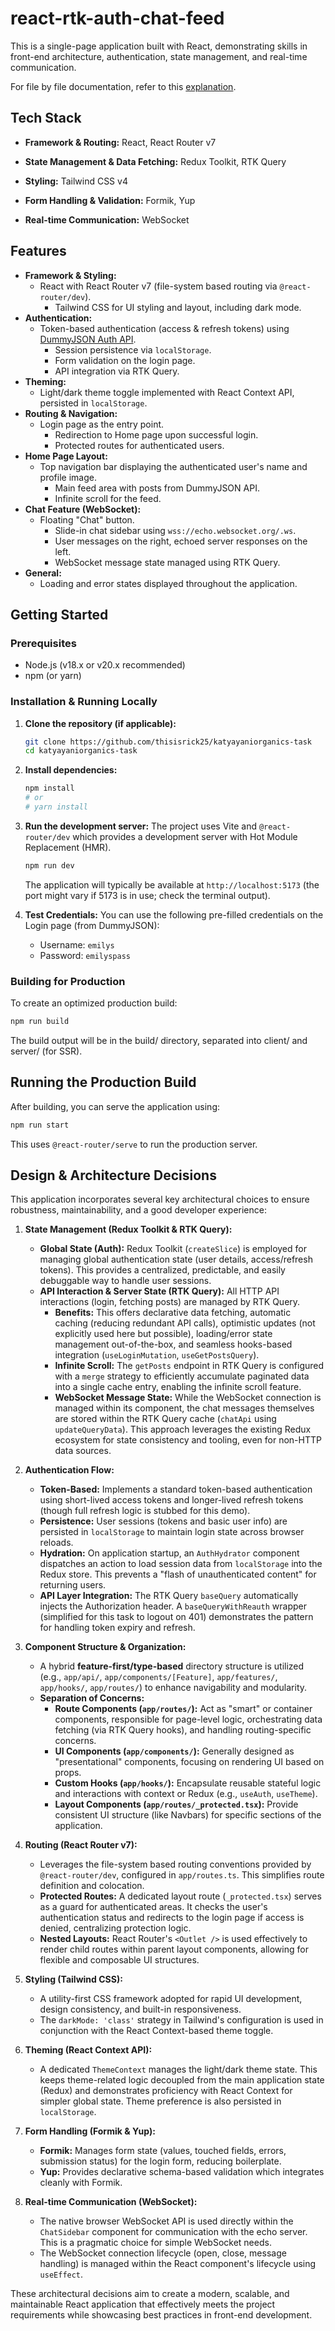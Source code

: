 # react-rtk-auth-chat-feed

This is a single-page application built with React, demonstrating skills in front-end architecture, authentication, state management, and real-time communication.

For file by file documentation, refer to this [explanation](./exp.md).

## Tech Stack

* **Framework & Routing:** React, React Router v7

* **State Management & Data Fetching:** Redux Toolkit, RTK Query

* **Styling:** Tailwind CSS v4

* **Form Handling & Validation:** Formik, Yup

* **Real-time Communication:** WebSocket

## Features

* **Framework & Styling:**
  * React with React Router v7 (file-system based routing via `@react-router/dev`).
    * Tailwind CSS for UI styling and layout, including dark mode.
* **Authentication:**
  * Token-based authentication (access & refresh tokens) using [DummyJSON Auth API](https://dummyjson.com/docs/auth).
    * Session persistence via `localStorage`.
    * Form validation on the login page.
    * API integration via RTK Query.
* **Theming:**
  * Light/dark theme toggle implemented with React Context API, persisted in `localStorage`.
* **Routing & Navigation:**
  * Login page as the entry point.
    * Redirection to Home page upon successful login.
    * Protected routes for authenticated users.
* **Home Page Layout:**
  * Top navigation bar displaying the authenticated user's name and profile image.
    * Main feed area with posts from DummyJSON API.
    * Infinite scroll for the feed.
* **Chat Feature (WebSocket):**
  * Floating "Chat" button.
    * Slide-in chat sidebar using `wss://echo.websocket.org/.ws`.
    * User messages on the right, echoed server responses on the left.
    * WebSocket message state managed using RTK Query.
* **General:**
  * Loading and error states displayed throughout the application.

## Getting Started

### Prerequisites

* Node.js (v18.x or v20.x recommended)
* npm (or yarn)

### Installation & Running Locally

1. **Clone the repository (if applicable):**

    ```bash
    git clone https://github.com/thisisrick25/katyayaniorganics-task
    cd katyayaniorganics-task
    ```

2. **Install dependencies:**

    ```bash
    npm install
    # or
    # yarn install
    ```

3. **Run the development server:**
    The project uses Vite and `@react-router/dev` which provides a development server with Hot Module Replacement (HMR).

    ```bash
    npm run dev
    ```

    The application will typically be available at `http://localhost:5173` (the port might vary if 5173 is in use; check the terminal output).

4. **Test Credentials:**
    You can use the following pre-filled credentials on the Login page (from DummyJSON):
    * Username: `emilys`
    * Password: `emilyspass`

### Building for Production

To create an optimized production build:

```bash
npm run build
```

The build output will be in the build/ directory, separated into client/ and server/ (for SSR).

## Running the Production Build

After building, you can serve the application using:

```bash
npm run start
```

This uses `@react-router/serve` to run the production server.

## Design & Architecture Decisions

This application incorporates several key architectural choices to ensure robustness, maintainability, and a good developer experience:

1. **State Management (Redux Toolkit & RTK Query):**
    * **Global State (Auth):** Redux Toolkit (`createSlice`) is employed for managing global authentication state (user details, access/refresh tokens). This provides a centralized, predictable, and easily debuggable way to handle user sessions.
    * **API Interaction & Server State (RTK Query):** All HTTP API interactions (login, fetching posts) are managed by RTK Query.
        * **Benefits:** This offers declarative data fetching, automatic caching (reducing redundant API calls), optimistic updates (not explicitly used here but possible), loading/error state management out-of-the-box, and seamless hooks-based integration (`useLoginMutation`, `useGetPostsQuery`).
        * **Infinite Scroll:** The `getPosts` endpoint in RTK Query is configured with a `merge` strategy to efficiently accumulate paginated data into a single cache entry, enabling the infinite scroll feature.
        * **WebSocket Message State:** While the WebSocket connection is managed within its component, the chat messages themselves are stored within the RTK Query cache (`chatApi` using `updateQueryData`). This approach leverages the existing Redux ecosystem for state consistency and tooling, even for non-HTTP data sources.

2. **Authentication Flow:**
    * **Token-Based:** Implements a standard token-based authentication using short-lived access tokens and longer-lived refresh tokens (though full refresh logic is stubbed for this demo).
    * **Persistence:** User sessions (tokens and basic user info) are persisted in `localStorage` to maintain login state across browser reloads.
    * **Hydration:** On application startup, an `AuthHydrator` component dispatches an action to load session data from `localStorage` into the Redux store. This prevents a "flash of unauthenticated content" for returning users.
    * **API Layer Integration:** The RTK Query `baseQuery` automatically injects the Authorization header. A `baseQueryWithReauth` wrapper (simplified for this task to logout on 401) demonstrates the pattern for handling token expiry and refresh.

3. **Component Structure & Organization:**
    * A hybrid **feature-first/type-based** directory structure is utilized (e.g., `app/api/`, `app/components/[Feature]`, `app/features/`, `app/hooks/`, `app/routes/`) to enhance navigability and modularity.
    * **Separation of Concerns:**
        * **Route Components (`app/routes/`):** Act as "smart" or container components, responsible for page-level logic, orchestrating data fetching (via RTK Query hooks), and handling routing-specific concerns.
        * **UI Components (`app/components/`):** Generally designed as "presentational" components, focusing on rendering UI based on props.
        * **Custom Hooks (`app/hooks/`):** Encapsulate reusable stateful logic and interactions with context or Redux (e.g., `useAuth`, `useTheme`).
        * **Layout Components (`app/routes/_protected.tsx`):** Provide consistent UI structure (like Navbars) for specific sections of the application.

4. **Routing (React Router v7):**
    * Leverages the file-system based routing conventions provided by `@react-router/dev`, configured in `app/routes.ts`. This simplifies route definition and colocation.
    * **Protected Routes:** A dedicated layout route (`_protected.tsx`) serves as a guard for authenticated areas. It checks the user's authentication status and redirects to the login page if access is denied, centralizing protection logic.
    * **Nested Layouts:** React Router's `<Outlet />` is used effectively to render child routes within parent layout components, allowing for flexible and composable UI structures.

5. **Styling (Tailwind CSS):**
    * A utility-first CSS framework adopted for rapid UI development, design consistency, and built-in responsiveness.
    * The `darkMode: 'class'` strategy in Tailwind's configuration is used in conjunction with the React Context-based theme toggle.

6. **Theming (React Context API):**
    * A dedicated `ThemeContext` manages the light/dark theme state. This keeps theme-related logic decoupled from the main application state (Redux) and demonstrates proficiency with React Context for simpler global state. Theme preference is also persisted in `localStorage`.

7. **Form Handling (Formik & Yup):**
    * **Formik:** Manages form state (values, touched fields, errors, submission status) for the login form, reducing boilerplate.
    * **Yup:** Provides declarative schema-based validation which integrates cleanly with Formik.

8. **Real-time Communication (WebSocket):**
    * The native browser WebSocket API is used directly within the `ChatSidebar` component for communication with the echo server. This is a pragmatic choice for simple WebSocket needs.
    * The WebSocket connection lifecycle (open, close, message handling) is managed within the React component's lifecycle using `useEffect`.

These architectural decisions aim to create a modern, scalable, and maintainable React application that effectively meets the project requirements while showcasing best practices in front-end development.
